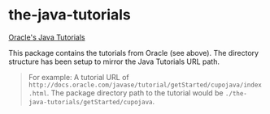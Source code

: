 the-java-tutorials
==================

[Oracle's Java Tutorials](http://docs.oracle.com/javase/tutorial)

This package contains the tutorials from Oracle (see above).  The directory structure has been setup to mirror the Java Tutorials URL path.

> For example:
> A tutorial URL of ```http://docs.oracle.com/javase/tutorial/getStarted/cupojava/index.html```.
> The package directory path to the tutorial would be ```./the-java-tutorials/getStarted/cupojava```.
